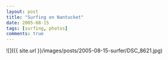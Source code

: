 ```yaml
---
layout: post
title: "Surfing on Nantucket"
date: 2005-08-15
tags: [surfing, photos]
comments: true
---
```

![]({{ site.url }}/images/posts/2005-08-15-surfer/DSC_8621.jpg)

